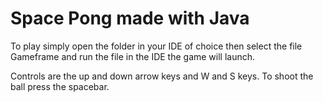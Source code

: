 # Space Pong made with Java
To play simply open the folder in your IDE of choice then select the file Gameframe and run the file in the IDE the game will launch.

Controls are the up and down arrow keys and W and S keys. 
To shoot the ball press the spacebar.
